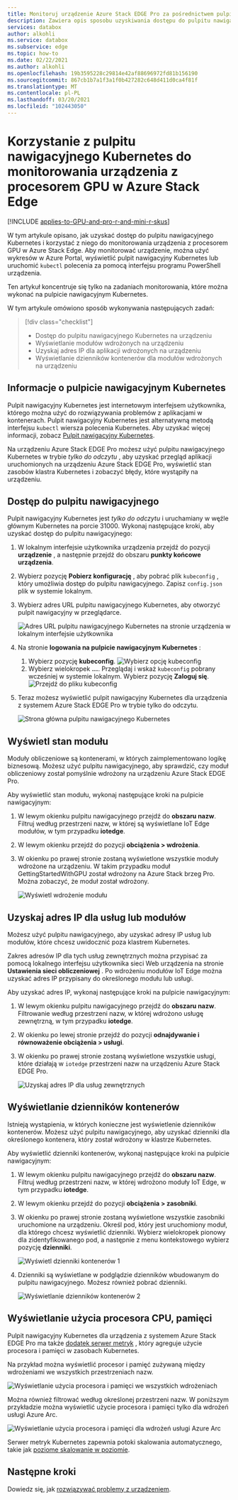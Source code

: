 ```yaml
---
title: Monitoruj urządzenie Azure Stack EDGE Pro za pośrednictwem pulpitu nawigacyjnego Kubernetes | Microsoft Docs
description: Zawiera opis sposobu uzyskiwania dostępu do pulpitu nawigacyjnego Kubernetes i używania go do monitorowania urządzenia z usługą Azure Stack EDGE Pro.
services: databox
author: alkohli
ms.service: databox
ms.subservice: edge
ms.topic: how-to
ms.date: 02/22/2021
ms.author: alkohli
ms.openlocfilehash: 19b3595228c29814e42af88696972fd81b156190
ms.sourcegitcommit: 867cb1b7a1f3a1f0b427282c648d411d0ca4f81f
ms.translationtype: MT
ms.contentlocale: pl-PL
ms.lasthandoff: 03/20/2021
ms.locfileid: "102443050"
---
```

# <a name="use-kubernetes-dashboard-to-monitor-your-azure-stack-edge-pro-gpu-device"></a>Korzystanie z pulpitu nawigacyjnego Kubernetes do monitorowania urządzenia z procesorem GPU w Azure Stack Edge

[!INCLUDE [applies-to-GPU-and-pro-r-and-mini-r-skus](../../includes/azure-stack-edge-applies-to-gpu-pro-r-mini-r-sku.md)]

W tym artykule opisano, jak uzyskać dostęp do pulpitu nawigacyjnego Kubernetes i korzystać z niego do monitorowania urządzenia z procesorem GPU w Azure Stack Edge. Aby monitorować urządzenie, można użyć wykresów w Azure Portal, wyświetlić pulpit nawigacyjny Kubernetes lub uruchomić `kubectl` polecenia za pomocą interfejsu programu PowerShell urządzenia. 

Ten artykuł koncentruje się tylko na zadaniach monitorowania, które można wykonać na pulpicie nawigacyjnym Kubernetes.

W tym artykule omówiono sposób wykonywania następujących zadań:

> [!div class="checklist"]
>
> * Dostęp do pulpitu nawigacyjnego Kubernetes na urządzeniu
> * Wyświetlanie modułów wdrożonych na urządzeniu
> * Uzyskaj adres IP dla aplikacji wdrożonych na urządzeniu
> * Wyświetlanie dzienników kontenerów dla modułów wdrożonych na urządzeniu


## <a name="about-kubernetes-dashboard"></a>Informacje o pulpicie nawigacyjnym Kubernetes

Pulpit nawigacyjny Kubernetes jest internetowym interfejsem użytkownika, którego można użyć do rozwiązywania problemów z aplikacjami w kontenerach. Pulpit nawigacyjny Kubernetes jest alternatywną metodą interfejsu `kubectl` wiersza polecenia Kubernetes. Aby uzyskać więcej informacji, zobacz [Pulpit nawigacyjny Kubernetes](https://kubernetes.io/docs/tasks/access-application-cluster/web-ui-dashboard/). 

Na urządzeniu Azure Stack EDGE Pro możesz użyć pulpitu nawigacyjnego Kubernetes w trybie *tylko do odczytu* , aby uzyskać przegląd aplikacji uruchomionych na urządzeniu Azure Stack EDGE Pro, wyświetlić stan zasobów klastra Kubernetes i zobaczyć błędy, które wystąpiły na urządzeniu.

## <a name="access-dashboard"></a>Dostęp do pulpitu nawigacyjnego

Pulpit nawigacyjny Kubernetes jest *tylko do odczytu* i uruchamiany w węźle głównym Kubernetes na porcie 31000. Wykonaj następujące kroki, aby uzyskać dostęp do pulpitu nawigacyjnego: 

1. W lokalnym interfejsie użytkownika urządzenia przejdź do pozycji **urządzenie** , a następnie przejdź do obszaru **punkty końcowe urządzenia**. 
1. Wybierz pozycję **Pobierz konfigurację** , aby pobrać plik `kubeconfig` , który umożliwia dostęp do pulpitu nawigacyjnego. Zapisz `config.json` plik w systemie lokalnym.
1. Wybierz adres URL pulpitu nawigacyjnego Kubernetes, aby otworzyć pulpit nawigacyjny w przeglądarce.

    ![Adres URL pulpitu nawigacyjnego Kubernetes na stronie urządzenia w lokalnym interfejsie użytkownika](./media/azure-stack-edge-gpu-monitor-kubernetes-dashboard/kubernetes-dashboard-url-local-ui-1.png)

1. Na stronie **logowania na pulpicie nawigacyjnym Kubernetes** :
    
    1. Wybierz pozycję **kubeconfig**. 
        ![Wybierz opcję kubeconfig](./media/azure-stack-edge-gpu-monitor-kubernetes-dashboard/kubernetes-dashboard-sign-in-1.png) 
    1. Wybierz wielokropek **...**. Przeglądaj i wskaż `kubeconfig` pobrany wcześniej w systemie lokalnym. Wybierz pozycję **Zaloguj się**.
        ![Przejdź do pliku kubeconfig](./media/azure-stack-edge-gpu-monitor-kubernetes-dashboard/kubernetes-dashboard-sign-in-2.png)    

6. Teraz możesz wyświetlić pulpit nawigacyjny Kubernetes dla urządzenia z systemem Azure Stack EDGE Pro w trybie tylko do odczytu.

    ![Strona główna pulpitu nawigacyjnego Kubernetes](./media/azure-stack-edge-gpu-monitor-kubernetes-dashboard/kubernetes-dashboard-main-page-1.png)

## <a name="view-module-status"></a>Wyświetl stan modułu

Moduły obliczeniowe są kontenerami, w których zaimplementowano logikę biznesową. Możesz użyć pulpitu nawigacyjnego, aby sprawdzić, czy moduł obliczeniowy został pomyślnie wdrożony na urządzeniu Azure Stack EDGE Pro.

Aby wyświetlić stan modułu, wykonaj następujące kroki na pulpicie nawigacyjnym:

1. W lewym okienku pulpitu nawigacyjnego przejdź do **obszaru nazw**. Filtruj według przestrzeni nazw, w której są wyświetlane IoT Edge modułów, w tym przypadku **iotedge**.
1. W lewym okienku przejdź do pozycji **obciążenia > wdrożenia**.
1. W okienku po prawej stronie zostaną wyświetlone wszystkie moduły wdrożone na urządzeniu. W takim przypadku moduł GettingStartedWithGPU został wdrożony na Azure Stack brzeg Pro. Można zobaczyć, że moduł został wdrożony.

    ![Wyświetl wdrożenie modułu](./media/azure-stack-edge-gpu-monitor-kubernetes-dashboard/kubernetes-view-module-deployment-1.png)

 
## <a name="get-ip-address-for-services-or-modules"></a>Uzyskaj adres IP dla usług lub modułów

Możesz użyć pulpitu nawigacyjnego, aby uzyskać adresy IP usług lub modułów, które chcesz uwidocznić poza klastrem Kubernetes. 

Zakres adresów IP dla tych usług zewnętrznych można przypisać za pomocą lokalnego interfejsu użytkownika sieci Web urządzenia na stronie **Ustawienia sieci obliczeniowej** . Po wdrożeniu modułów IoT Edge można uzyskać adres IP przypisany do określonego modułu lub usługi. 

Aby uzyskać adres IP, wykonaj następujące kroki na pulpicie nawigacyjnym:

1. W lewym okienku pulpitu nawigacyjnego przejdź do **obszaru nazw**. Filtrowanie według przestrzeni nazw, w której wdrożono usługę zewnętrzną, w tym przypadku **iotedge**.
1. W okienku po lewej stronie przejdź do pozycji **odnajdywanie i równoważenie obciążenia > usługi**.
1. W okienku po prawej stronie zostaną wyświetlone wszystkie usługi, które działają w `iotedge` przestrzeni nazw na urządzeniu Azure Stack EDGE Pro.

    ![Uzyskaj adres IP dla usług zewnętrznych](./media/azure-stack-edge-gpu-monitor-kubernetes-dashboard/kubernetes-get-ip-external-service-1.png)

## <a name="view-container-logs"></a>Wyświetlanie dzienników kontenerów

Istnieją wystąpienia, w których konieczne jest wyświetlenie dzienników kontenerów. Możesz użyć pulpitu nawigacyjnego, aby uzyskać dzienniki dla określonego kontenera, który został wdrożony w klastrze Kubernetes.

Aby wyświetlić dzienniki kontenerów, wykonaj następujące kroki na pulpicie nawigacyjnym:

1. W lewym okienku pulpitu nawigacyjnego przejdź do **obszaru nazw**. Filtruj według przestrzeni nazw, w której wdrożono moduły IoT Edge, w tym przypadku **iotedge**.
1. W lewym okienku przejdź do pozycji **obciążenia > zasobniki**.
1. W okienku po prawej stronie zostaną wyświetlone wszystkie zasobniki uruchomione na urządzeniu. Określ pod, który jest uruchomiony moduł, dla którego chcesz wyświetlić dzienniki. Wybierz wielokropek pionowy dla zidentyfikowanego pod, a następnie z menu kontekstowego wybierz pozycję **dzienniki**.

    ![Wyświetl dzienniki kontenerów 1](./media/azure-stack-edge-gpu-monitor-kubernetes-dashboard/kubernetes-view-container-logs-1.png)

1. Dzienniki są wyświetlane w podglądzie dzienników wbudowanym do pulpitu nawigacyjnego. Możesz również pobrać dzienniki.

    ![Wyświetlanie dzienników kontenerów 2](./media/azure-stack-edge-gpu-monitor-kubernetes-dashboard/kubernetes-view-container-logs-1.png)
    

## <a name="view-cpu-memory-usage"></a>Wyświetlanie użycia procesora CPU, pamięci

Pulpit nawigacyjny Kubernetes dla urządzenia z systemem Azure Stack EDGE Pro ma także [dodatek serwer metryk](https://kubernetes.io/docs/tasks/debug-application-cluster/resource-metrics-pipeline/) , który agreguje użycie procesora i pamięci w zasobach Kubernetes.
 
Na przykład można wyświetlić procesor i pamięć zużywaną między wdrożeniami we wszystkich przestrzeniach nazw. 

![Wyświetlanie użycia procesora i pamięci we wszystkich wdrożeniach](./media/azure-stack-edge-gpu-monitor-kubernetes-dashboard/view-cpu-memory-all-1.png)

Można również filtrować według określonej przestrzeni nazw. W poniższym przykładzie można wyświetlić użycie procesora i pamięci tylko dla wdrożeń usługi Azure Arc.  

![Wyświetlanie użycia procesora i pamięci dla wdrożeń usługi Azure Arc](./media/azure-stack-edge-gpu-monitor-kubernetes-dashboard/view-cpu-memory-azure-arc-1.png)

Serwer metryk Kubernetes zapewnia potoki skalowania automatycznego, takie jak [poziome skalowanie w poziomie](https://kubernetes.io/docs/tasks/run-application/horizontal-pod-autoscale/).


## <a name="next-steps"></a>Następne kroki

Dowiedz się, jak [rozwiązywać problemy z urządzeniem](azure-stack-edge-gpu-troubleshoot.md).
